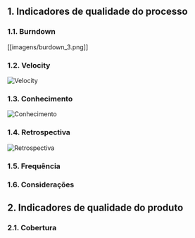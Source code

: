 ## 1. Indicadores de qualidade do processo

### 1.1. Burndown

[[imagens/burdown_3.png]]

### 1.2. Velocity

![Velocity](https://raw.githubusercontent.com/wiki/fga-gpp-mds/2016.2-Time01-WikiLegis/imagens/velocityt3.png)

### 1.3. Conhecimento

![Conhecimento](https://raw.githubusercontent.com/wiki/fga-gpp-mds/2016.2-Time01-WikiLegis/imagens/conhecimento3.png)

### 1.4. Retrospectiva

![Retrospectiva](https://raw.githubusercontent.com/wiki/fga-gpp-mds/2016.2-Time01-WikiLegis/imagens/RetrospectivaSprint3.jpg)

### 1.5. Frequência

### 1.6. Considerações

## 2. Indicadores de qualidade do produto

### 2.1. Cobertura
